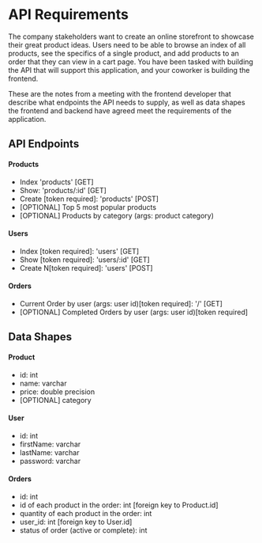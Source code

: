 # API Requirements
The company stakeholders want to create an online storefront to showcase their great product ideas. Users need to be able to browse an index of all products, see the specifics of a single product, and add products to an order that they can view in a cart page. You have been tasked with building the API that will support this application, and your coworker is building the frontend.

These are the notes from a meeting with the frontend developer that describe what endpoints the API needs to supply, as well as data shapes the frontend and backend have agreed meet the requirements of the application. 

## API Endpoints
#### Products
- Index 'products' [GET] 
- Show: 'products/:id' [GET] 
- Create [token required]: 'products' [POST] 
- [OPTIONAL] Top 5 most popular products 
- [OPTIONAL] Products by category (args: product category)

#### Users
- Index [token required]: 'users' [GET] 
- Show [token required]: 'users/:id' [GET] 
- Create N[token required]: 'users' [POST] 

#### Orders
- Current Order by user (args: user id)[token required]: '/' [GET]
- [OPTIONAL] Completed Orders by user (args: user id)[token required]

## Data Shapes
#### Product
-  id: int
- name: varchar
- price: double precision
- [OPTIONAL] category

#### User
- id: int
- firstName: varchar
- lastName: varchar
- password: varchar

#### Orders
- id: int
- id of each product in the order: int [foreign key to Product.id]
- quantity of each product in the order: int
- user_id: int [foreign key to User.id]
- status of order (active or complete): int